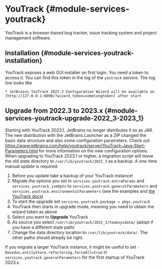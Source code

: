 # YouTrack {#module-services-youtrack}

YouTrack is a browser-based bug tracker, issue tracking system and project management software.

## Installation {#module-services-youtrack-installation}

YouTrack exposes a web GUI installer on first login.
You need a token to access it.
You can find this token in the log of the `youtrack` service. The log line looks like
```
* JetBrains YouTrack 2023.3 Configuration Wizard will be available on [http://127.0.0.1:8090/?wizard_token=somelongtoken] after start
```

## Upgrade from 2022.3 to 2023.x {#module-services-youtrack-upgrade-2022_3-2023_1}

Starting with YouTrack 2023.1, JetBrains no longer distributes it as as JAR.
The new distribution with the JetBrains Launcher as a ZIP changed the basic data structure and also some configuration parameters.
Check out <https://www.jetbrains.com/help/youtrack/server/YouTrack-Java-Start-Parameters.html> for more information on the new configuration options.
When upgrading to YouTrack 2023.1 or higher, a migration script will move the old state directory to `/var/lib/youtrack/2022_3` as a backup.
A one-time manual update is required:

1. Before you update take a backup of your YouTrack instance!
2. Migrate the options you set in `services.youtrack.extraParams` and `services.youtrack.jvmOpts` to `services.youtrack.generalParameters` and `services.youtrack.environmentalParameters` (see the examples and [the YouTrack docs](https://www.jetbrains.com/help/youtrack/server/2023.3/YouTrack-Java-Start-Parameters.html))
2. To start the upgrade set `services.youtrack.package = pkgs.youtrack`
3. YouTrack then starts in upgrade mode, meaning you need to obtain the wizard token as above
4. Select you want to **Upgrade** YouTrack
5. As source you select `/var/lib/youtrack/2022_3/teamsysdata/` (adopt if you have a different state path)
6. Change the data directory location to `/var/lib/youtrack/data/`. The other paths should already be right.

If you migrate a larger YouTrack instance, it might be useful to set `-Dexodus.entityStore.refactoring.forceAll=true` in `services.youtrack.generalParameters` for the first startup of YouTrack 2023.x.
